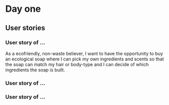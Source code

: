# Day one
## User stories
### User story of ...
As a ecofriendly, non-waste believer, I want to have the opportunity to buy an ecological soap where I can pick my own ingredients and scents so that the soap can match my hair or body-type and I can decide of which ingredients the soap is built.

### User story of ...


### User story of ...
